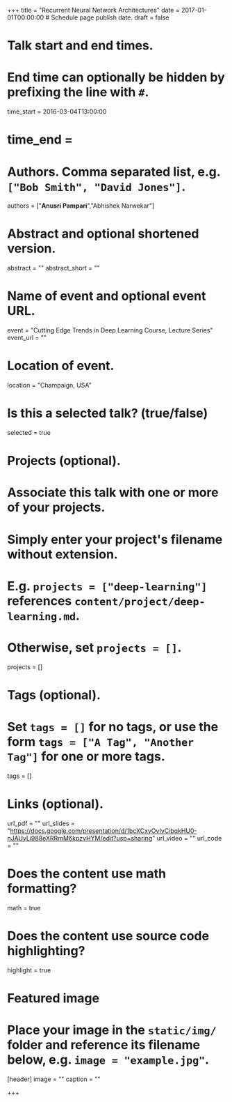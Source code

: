 +++
title = "Recurrent Neural Network Architectures"
date = 2017-01-01T00:00:00  # Schedule page publish date.
draft = false

# Talk start and end times.
#   End time can optionally be hidden by prefixing the line with `#`.
time_start = 2016-03-04T13:00:00
# time_end = 

# Authors. Comma separated list, e.g. `["Bob Smith", "David Jones"]`.
authors = ["**Anusri Pampari**","Abhishek Narwekar"]

# Abstract and optional shortened version.
abstract = ""
abstract_short = ""

# Name of event and optional event URL.
event = "Cutting Edge Trends in Deep Learning Course, Lecture Series"
event_url = ""

# Location of event.
location = "Champaign, USA"

# Is this a selected talk? (true/false)
selected = true

# Projects (optional).
#   Associate this talk with one or more of your projects.
#   Simply enter your project's filename without extension.
#   E.g. `projects = ["deep-learning"]` references `content/project/deep-learning.md`.
#   Otherwise, set `projects = []`.
projects = []

# Tags (optional).
#   Set `tags = []` for no tags, or use the form `tags = ["A Tag", "Another Tag"]` for one or more tags.
tags = []

# Links (optional).
url_pdf = ""
url_slides = "https://docs.google.com/presentation/d/1bcXCxyOvIvCibqkHU0-nJAUyLi988eXRRmM6kpzvHYM/edit?usp=sharing"
url_video = ""
url_code = ""

# Does the content use math formatting?
math = true

# Does the content use source code highlighting?
highlight = true

# Featured image
# Place your image in the `static/img/` folder and reference its filename below, e.g. `image = "example.jpg"`.
[header]
image = ""
caption = ""

+++
